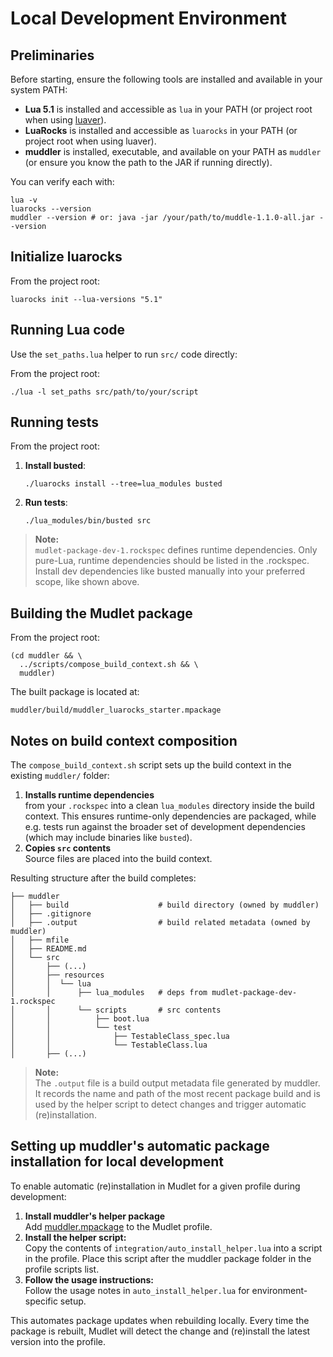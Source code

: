 # Local Development Environment

## Preliminaries

Before starting, ensure the following tools are installed and available in
your system PATH:

- **Lua 5.1** is installed and accessible as `lua` in your PATH (or project
  root when using [luaver](https://github.com/dhavalkapil/luaver)).
- **LuaRocks** is installed and accessible as `luarocks` in your PATH (or
  project root when using luaver).
- **muddler** is installed, executable, and available on your PATH as `muddler`
  (or ensure you know the path to the JAR if running directly).

You can verify each with:
```
lua -v
luarocks --version
muddler --version # or: java -jar /your/path/to/muddle-1.1.0-all.jar --version
```

## Initialize luarocks
From the project root:
```
luarocks init --lua-versions "5.1"
```

## Running Lua code

Use the `set_paths.lua` helper to run `src/` code directly:

From the project root:
```
./lua -l set_paths src/path/to/your/script
```

## Running tests

From the project root:
1. **Install busted**:
   ```
   ./luarocks install --tree=lua_modules busted
   ```
2. **Run tests**:
   ```
   ./lua_modules/bin/busted src
   ```

> **Note:**  
> `mudlet-package-dev-1.rockspec` defines runtime dependencies. Only pure-Lua,
> runtime dependencies should be listed in the .rockspec. Install dev
> dependencies like busted manually into your preferred scope, like shown above.


## Building the Mudlet package

From the project root:
```
(cd muddler && \
  ../scripts/compose_build_context.sh && \
  muddler)
```

The built package is located at:
```
muddler/build/muddler_luarocks_starter.mpackage
```

## Notes on build context composition
The `compose_build_context.sh` script sets up the build context in the existing
`muddler/` folder:

1. **Installs runtime dependencies**  
   from your `.rockspec` into a clean `lua_modules` directory inside the build
   context. This ensures runtime-only dependencies are packaged, while e.g.
   tests run against the broader set of development dependencies (which may
   include binaries like `busted`).
2. **Copies `src` contents**  
   Source files are placed into the build context.

Resulting structure after the build completes:
```
├── muddler
│   ├── build                    # build directory (owned by muddler)
│   ├── .gitignore
│   ├── .output                  # build related metadata (owned by muddler)
│   ├── mfile
│   ├── README.md
│   └── src
│       ├── (...)
│       ├── resources
│       │  └── lua
│       │      ├── lua_modules   # deps from mudlet-package-dev-1.rockspec
│       │      └── scripts       # src contents
│       │          ├── boot.lua
│       │          └── test
│       │              ├── TestableClass_spec.lua
│       │              └── TestableClass.lua
│       ├── (...)
```

> **Note:**  
> The `.output` file is a build output metadata file generated by muddler.
> It records the name and path of the most recent package build and is used by
> the helper script to detect changes and trigger automatic (re)installation.

## Setting up muddler's automatic package installation for local development

To enable automatic (re)installation in Mudlet for a given profile during
development:

1. **Install muddler's helper package**  
   Add [muddler.mpackage](https://github.com/demonnic/muddler/releases/tag/1.1.0) to the Mudlet profile.
2. **Install the helper script:**  
   Copy the contents of `integration/auto_install_helper.lua` into a script in
   the profile. Place this script after the muddler package folder in the
   profile scripts list.
3. **Follow the usage instructions:**  
   Follow the usage notes in `auto_install_helper.lua` for environment-specific
   setup.

This automates package updates when rebuilding locally. Every time the
package is rebuilt, Mudlet will detect the change and (re)install the latest
version into the profile.